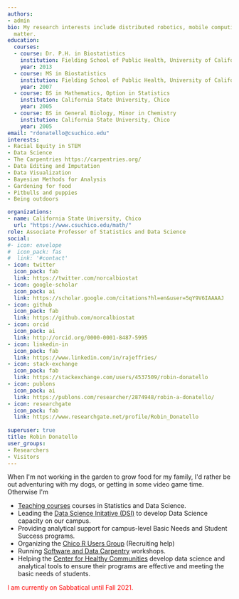 ```yaml
---
authors:
- admin
bio: My research interests include distributed robotics, mobile computing and programmable
  matter.
education:
  courses:
  - course: Dr. P.H. in Biostatistics
    institution: Fielding School of Public Health, University of California, Los Angeles
    year: 2013
  - course: MS in Biostatistics
    institution: Fielding School of Public Health, University of California, Los Angeles
    year: 2007
  - course: BS in Mathematics, Option in Statistics
    institution: California State University, Chico
    year: 2005
  - course: BS in General Biology, Minor in Chemistry
    institution: California State University, Chico
    year: 2005
email: "rdonatello@csuchico.edu"
interests:
- Racial Equity in STEM 
- Data Science
- The Carpentries https://carpentries.org/
- Data Editing and Imputation
- Data Visualization
- Bayesian Methods for Analysis
- Gardening for food
- Pitbulls and puppies
- Being outdoors

organizations:
- name: California State University, Chico
  url: "https://www.csuchico.edu/math/"
role: Associate Professor of Statistics and Data Science
social:
#- icon: envelope
#  icon_pack: fas
#  link: '#contact'
- icon: twitter
  icon_pack: fab
  link: https://twitter.com/norcalbiostat
- icon: google-scholar
  icon_pack: ai
  link: https://scholar.google.com/citations?hl=en&user=5qY9V6IAAAAJ
- icon: github
  icon_pack: fab
  link: https://github.com/norcalbiostat
- icon: orcid
  icon_pack: ai
  link: http://orcid.org/0000-0001-8487-5995
- icon: linkedin-in
  icon_pack: fab
  link: https://www.linkedin.com/in/rajeffries/
- icon: stack-exchange
  icon_pack: fab
  link: https://stackexchange.com/users/4537509/robin-donatello
- icon: publons
  icon_pack: ai
  link: https://publons.com/researcher/2874948/robin-a-donatello/
- icon: researchgate
  icon_pack: fab
  link: https://www.researchgate.net/profile/Robin_Donatello
  
superuser: true
title: Robin Donatello
user_groups:
- Researchers
- Visitors
---
```



When I'm not working in the garden to grow food for my family, I'd rather be out adventuring with my dogs, or getting in some video game time. Otherwise I'm

* [Teaching courses](/courses) courses in Statistics and Data Science.
* Leading the [Data Science Initative (DSI)](http://datascience.csuchico.edu) to develop Data Science capacity on our campus.
* Providing analytical support for campus-level Basic Needs and Student Success programs.    
* Organizing the [Chico R Users Group](https://www.meetup.com/Chico-R-Users-Group/) (Recruiting help)
* Running [Software and Data Carpentry](https://carpentries.org/) workshops. 
* Helping the [Center for Healthy Communities](https://www.csuchico.edu/chc/) develop data science and analytical tools to ensure their programs are effective and meeting the basic needs of students. 

<span style="color:red">I am currently on Sabbatical until Fall 2021.</span>

<!---
<span style="color:red">Current student looking for your [class page](#teaching)? </span>
--->

